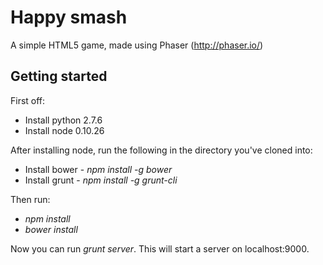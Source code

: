 Happy smash
===========

A simple HTML5 game, made using Phaser (http://phaser.io/)

Getting started
---------------

First off:

- Install python 2.7.6
- Install node 0.10.26

After installing node, run the following in the directory you've cloned into: 
- Install bower - *npm install -g bower* 
- Install grunt - *npm install -g grunt-cli* 

Then run: 
- *npm install*
- *bower install*

Now you can run *grunt server*. This will start a server on localhost:9000.